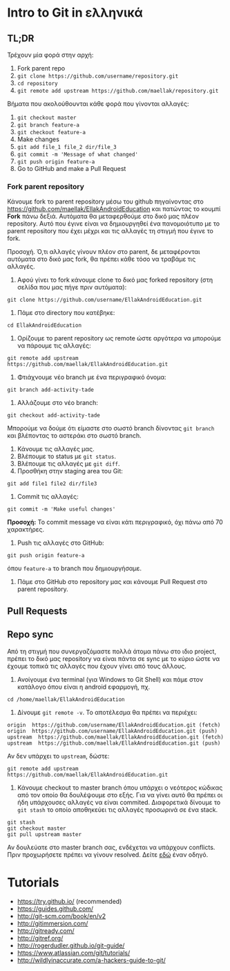 # Intro to Git in ελληνικά

## TL;DR

Τρέχουν μία φορά στην αρχή:

1. Fork parent repo
1. `git clone https://github.com/username/repository.git`
1. `cd repository`
1. `git remote add upstream https://github.com/maellak/repository.git`


Βήματα που ακολούθουνται κάθε φορά που γίνονται αλλαγές:

1. `git checkout master`
1. `git branch feature-a`
1. `git checkout feature-a`
1. Make changes
1. `git add file_1 file_2 dir/file_3`
1. `git commit -m 'Message of what changed'`
1. `git push origin feature-a`
1. Go to GitHub and make a Pull Request

### Fork parent repository

Κάνουμε fork το parent repository μέσω του github πηγαίνοντας στο
https://github.com/maellak/EllakAndroidEducation και πατώντας το κουμπί **Fork** πάνω
δεξιά. Αυτόματα θα μεταφερθούμε στο δικό μας πλέον repository. Αυτό που έγινε
είναι να δημιουργηθεί ένα πανομοιότυπο με το parent repository που έχει μέχρι
και τις αλλαγές τη στιγμή που έγινε το fork.

Προσοχή. Ό,τι αλλαγές γίνουν πλέον στο parent, δε μεταφέρονται αυτόματα στο
δικό μας fork, θα πρέπει κάθε τόσο να τραβάμε τις αλλαγές.


1. Αφού γίνει το fork κάνουμε clone το δικό μας forked repository (στη σελίδα που μας πήγε πριν αυτόματα):

  ```
  git clone https://github.com/username/EllakAndroidEducation.git
  ```

1. Πάμε στο directory που κατέβηκε:

  ```
  cd EllakAndroidEducation
  ```

1. Ορίζουμε το parent repository ως remote ώστε αργότερα να μπορούμε να πάρουμε
τις αλλαγές:

  ```
  git remote add upstream https://github.com/maellak/EllakAndroidEducation.git
  ```

1. Φτιάχνουμε νέο branch με ένα περιγραφικό όνομα:

  ```
  git branch add-activity-tade
  ```

1. Αλλάζουμε στο νέο branch:

  ```
  git checkout add-activity-tade
  ```

  Μπορούμε να δούμε ότι είμαστε στο σωστό branch δίνοντας `git branch` και
  βλέποντας το αστεράκι στο σωστό branch.

1. Κάνουμε τις αλλαγές μας.
1. Βλέπουμε το status με `git status`.
1. Βλέπουμε τις αλλαγές με `git diff`.
1. Προσθήκη στην staging area του Git:

  ```
  git add file1 file2 dir/file3
  ```

1. Commit τις αλλαγές:

  ```
  git commit -m 'Make useful changes'
  ```

  **Προσοχή:** Το commit message να είναι κάτι περιγραφικό, όχι πάνω από 70
      χαρακτήρες.

1. Push τις αλλαγές στο GitHub:

  ```
  git push origin feature-a
  ```

  όπου `feature-a` το branch που δημιουργήσαμε.

1. Πάμε στο GitHub στο repository μας και κάνουμε Pull Request στο parent repository.

## Pull Requests


## Repo sync

Από τη στιγμή που συνεργαζόμαστε πολλά άτομα πάνω στο ιδιο project, πρέπει το
δικό μας repository να είναι πάντα σε sync με το κύριο ώστε να έχουμε τοπικά
τις αλλαγές που έχουν γίνει από τους άλλους.

1. Ανοίγουμε ένα terminal (για Windows το Git Shell) και πάμε στον κατάλογο όπου
   είναι η android εφαρμογή, πχ.

  ```
  cd /home/maellak/EllakAndroidEducation
  ```

1. Δίνουμε `git remote -v`. Το αποτέλεσμα θα πρέπει να περιέχει:

  ```
  origin  https://github.com/username/EllakAndroidEducation.git (fetch)
  origin  https://github.com/username/EllakAndroidEducation.git (push)
  upstream  https://github.com/maellak/EllakAndroidEducation.git (fetch)
  upstream  https://github.com/maellak/EllakAndroidEducation.git (push)
  ```

  Αν δεν υπάρχει το `upstream`, δώστε:

  ```
  git remote add upstream https://github.com/maellak/EllakAndroidEducation.git
  ```

1. Κάνουμε checkout το master branch όπου υπάρχει ο νεότερος κώδικας από τον οποίο
  θα δουλέψουμε στο εξής. Για να γίνει αυτό θα πρέπει οι ήδη υπάρχουσες αλλαγές να
  είναι commited. Διαφορετικά δίνουμε το `git stash` το οποίο αποθηκεύει τις
  αλλαγές προσωρινά σε ένα stack.

  ```
  git stash
  git checkout master
  git pull upstream master
  ```

Αν δουλεύατε στο master branch σας, ενδέχεται να υπάρχουν conflicts.
Πριν προχωρήσετε πρέπει να γίνουν resolved. Δείτε [εδώ](https://help.github.com/articles/resolving-a-merge-conflict-from-the-command-line/) έναν οδηγό.


# Tutorials

* https://try.github.io/ (recommended)
* https://guides.github.com/
* http://git-scm.com/book/en/v2
* http://gitimmersion.com/
* http://gitready.com/
* http://gitref.org/
* http://rogerdudler.github.io/git-guide/
* https://www.atlassian.com/git/tutorials/
* http://wildlyinaccurate.com/a-hackers-guide-to-git/
